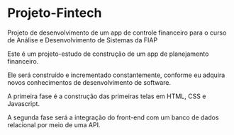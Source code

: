 # Projeto-Fintech
Projeto de desenvolvimento de um app de controle financeiro para o curso de Análise e Desenvolvimento de Sistemas da FIAP 

Este é um projeto-estudo de construção de um app de planejamento financeiro. 

Ele será construído e incrementado constantemente, conforme eu adquira novos conhecimentos de desenvolvimento de software.

A primeira fase é a construção das primeiras telas em HTML, CSS e Javascript.

A segunda fase será a integração do front-end com um banco de dados relacional por meio de uma API.
